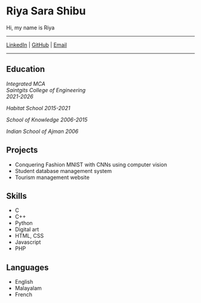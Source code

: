 # Riya Sara Shibu

Hi, my name is Riya

---
[LinkedIn](https://www.linkedin.com/in/riya-shibu-7a0699237/) | [GitHub](https://github.com/riii-257) | [Email](riya.inmca2126@saintgits.org) 

---


## Education

*Integrated MCA*  
*Saintgits College of Engineering*  
*2021-2026*

*Habitat School*
*2015-2021*

*School of Knowledge*
*2006-2015*

*Indian School of Ajman*
*2006*


## Projects

- Conquering Fashion MNIST with CNNs using computer vision
- Student database management system
- Tourism management website 


## Skills

- C
- C++
- Python
- Digital art
- HTML, CSS
- Javascript
- PHP

  
## Languages

- English
- Malayalam
- French
